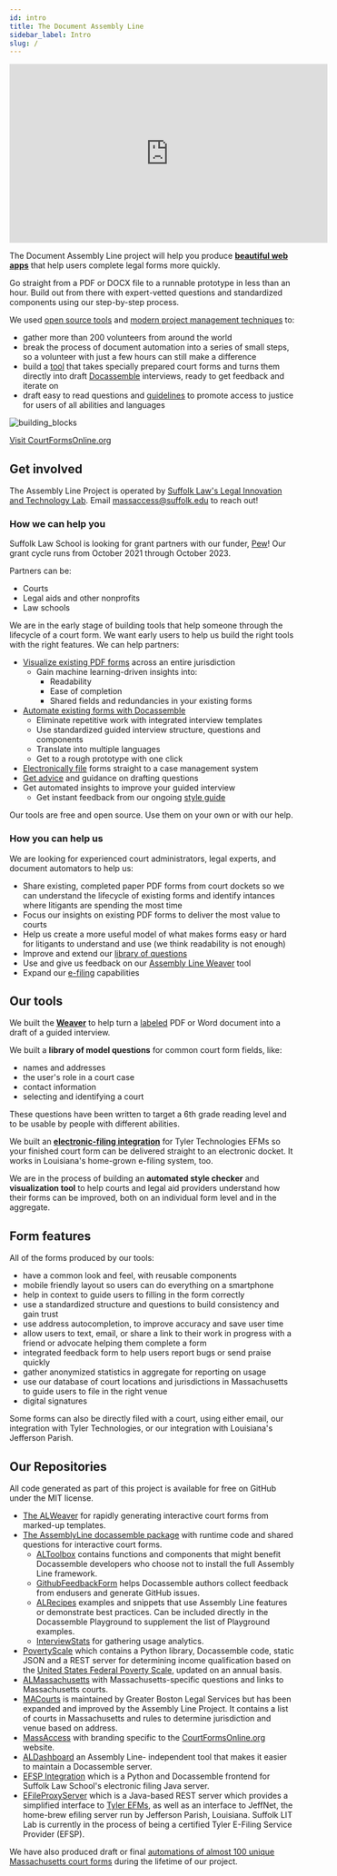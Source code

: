 ```yaml
---
id: intro
title: The Document Assembly Line
sidebar_label: Intro
slug: /
---
```


<iframe width="560" height="315" src="https://www.youtube-nocookie.com/embed/y7Bwk9g8H7g" title="YouTube video player" frameborder="0" allow="accelerometer; autoplay; clipboard-write; encrypted-media; gyroscope; picture-in-picture" allowfullscreen></iframe>

The Document Assembly Line project will help you produce **[beautiful web apps](https://courtformsonline.org)**
that help users complete legal forms more quickly.

Go straight from a PDF or DOCX file to a runnable prototype in less than an hour. Build out from
there with expert-vetted questions and standardized components using our step-by-step process.

We used [open source tools](https://docassemble.org) and [modern project
management techniques](https://trello.com) to:

* gather more than 200 volunteers from around the world
* break the process of document automation into a series of small steps, so a
  volunteer with just a few hours can still make a difference
* build a [tool](weaver_overview.md) that takes specially prepared court forms and turns them directly
  into draft [Docassemble](https://docassemble.org) interviews, ready to get
  feedback and iterate on
* draft easy to read questions and [guidelines](question_style_overview.md) to promote access to justice
  for users of all abilities and languages

![building_blocks](./assets/undraw_fill_form_re_cwyf.svg)

<p>
<a class="button button--primary" href="https://courtformsonline.org">Visit CourtFormsOnline.org</a>
</p>

## Get involved

The Assembly Line Project is operated by [Suffolk Law's Legal Innovation and
Technology Lab](https://suffolklitlab.org/). Email <a
href="mailto:massaccess@suffolk.edu">massaccess@suffolk.edu</a> to reach out!

### How we can help you

Suffolk Law School is looking for grant partners with our funder, [Pew](https://www.pewtrusts.org/en/projects/civil-legal-system-modernization)! Our grant cycle runs from October 2021 through October 2023.

Partners can be:

* Courts
* Legal aids and other nonprofits
* Law schools

We are in the early stage of building tools that help someone through the
lifecycle of a court form. We want early users to help us build the right tools
with the right features. We can help partners:

* [Visualize existing PDF forms](https://suffolklitlab.org/form-explorer/)
  across an entire jurisdiction
  * Gain machine learning-driven insights into:
    * Readability
    * Ease of completion
    * Shared fields and redundancies in your existing forms
* [Automate existing forms with Docassemble](plan_interview.md)
  * Eliminate repetitive work with integrated interview templates
  * Use standardized guided interview structure, questions and components
  * Translate into multiple languages
  * Get to a rough prototype with one click
* [Electronically file](efiling/overview.md) forms straight to a case
  management system
* [Get advice](question_style_overview.md) and guidance on drafting questions
* Get automated insights to improve your guided interview
  * Get instant feedback from our ongoing [style guide](question_style_overview.md)

Our tools are free and open source. Use them on your own or with our help.

### How you can help us

We are looking for experienced court administrators, legal experts, and document
automators to help us:

* Share existing, completed paper PDF forms from court dockets so we can
  understand the lifecycle of existing forms and identify intances where
  litigants are spending the most time
* Focus our insights on existing PDF forms to deliver the most value to courts
* Help us create a more useful model of what makes forms easy or hard for
  litigants to understand and use (we think readability is not enough)
* Improve and extend our [library of questions](question_library/names.md)
* Use and give us feedback on our [Assembly Line Weaver](plan_interview.md) tool
* Expand our [e-filing](efiling/overview.md) capabilities


## Our tools

We built the **[Weaver](weaver_overview.md)** to help turn a [labeled](doc_vars_reference.md)
PDF or Word document into a draft of a guided interview.

We built a **library of model questions** for common court form fields, like:

* names and addresses
* the user's role in a court case
* contact information
* selecting and identifying a court

These questions have been written to target a 6th grade reading level and to be
usable by people with different abilities.

We built an **[electronic-filing
integration](https://github.com/SuffolkLITLab/EfileProxyServer)** for Tyler
Technologies EFMs so your finished court form can be delivered straight to an
electronic docket. It works in Louisiana's home-grown e-filing system, too.

We are in the process of building an **automated style checker** and
**visualization tool** to help courts and legal aid providers understand how
their forms can be improved, both on an individual form level and in the
aggregate.

## Form features

All of the forms produced by our tools:

* have a common look and feel, with reusable components
* mobile friendly layout so users can do everything on a smartphone
* help in context to guide users to filling in the form correctly
* use a standardized structure and questions to build consistency and gain trust
* use address autocompletion, to improve accuracy and save user time
* allow users to text, email, or share a link to their work in progress with a
  friend or advocate helping them complete a form
* integrated feedback form to help users report bugs or send praise quickly
* gather anonymized statistics in aggregate for reporting on usage
* use our database of court locations and jurisdictions in Massachusetts to
  guide users to file in the right venue
* digital signatures

Some forms can also be directly filed with a court, using either email,
our integration with Tyler Technologies, or our integration with
Louisiana's Jefferson Parish.

<!-- TODO: add some images of the features here -->

## Our Repositories

All code generated as part of this project is available for free on GitHub under
the MIT license.

* [The ALWeaver](https://github.com/SuffolkLITLab/docassemble-ALWeaver) for
  rapidly generating interactive court forms from marked-up templates.
* [The AssemblyLine docassemble
  package](https://github.com/SuffolkLITLab/docassemble-AssemblyLine) with
  runtime code and shared questions for interactive court forms.
  * [ALToolbox](https://github.com/SuffolkLITLab/docassemble-ALToolbox)
      contains functions and components that might benefit Docassemble
      developers who choose not to install the full Assembly Line framework.
  * [GithubFeedbackForm](https://github.com/SuffolkLITLab/docassemble-GithubFeedbackForm)
      helps Docassemble authors collect feedback from endusers and generate GitHub issues.
  * [ALRecipes](https://github.com/SuffolkLITLab/docassemble-ALRecipes)
      examples and snippets that use Assembly Line features or demonstrate best
      practices. Can be included directly in the Docassemble Playground to supplement the list
      of Playground examples.
  * [InterviewStats](https://github.com/SuffolkLITLab/docassemble-InterviewStats/) for
      gathering usage analytics.
* [PovertyScale](https://github.com/SuffolkLITLab/docassemble-PovertyScale) which contains
  a Python library, Docassemble code, static JSON and a REST server for determining income
  qualification based on the [United States Federal Poverty
  Scale](https://aspe.hhs.gov/topics/poverty-economic-mobility/poverty-guidelines), updated
  on an annual basis.
* [ALMassachusetts](https://github.com/SuffolkLITLab/docassemble-ALMassachusetts) with
  Massachusetts-specific questions and links to Massachusetts courts.
* [MACourts](https://github.com/GBLS/docassemble-MACourts) is maintained by Greater Boston
  Legal Services but has been expanded and improved by the Assembly Line Project. It contains
  a list of courts in Massachusetts and rules to determine jurisdiction and venue based on
  address.
* [MassAccess](https://github.com/SuffolkLITLab/docassemble-MassAccess) with branding
  specific to the [CourtFormsOnline.org](https://courtformsonline.org) website.
* [ALDashboard](https://github.com/SuffolkLITLab/docassemble-ALDashboard) an Assembly Line-
  independent tool that makes it easier to maintain a Docassemble server.
* [EFSP Integration](https://github.com/SuffolkLITLab/docassemble-EFSPIntegration/) which
  is a Python and Docassemble frontend for Suffolk Law School's electronic filing Java server.
* [EFileProxyServer](https://github.com/SuffolkLITLab/EfileProxyServer) which is a Java-based
  REST server which provides a simplified interface to [Tyler EFMs](https://www.tylertech.com/products/odyssey/file-serve),
  as well as an interface to JeffNet, the home-brew efiling server run by Jefferson Parish, Louisiana. Suffolk LIT Lab
  is currently in the process of being a certified Tyler E-Filing Service Provider (EFSP).

We have also produced draft or final [automations of almost 100 unique Massachusetts court forms](https://github.com/orgs/SuffolkLITLab/repositories)
during the lifetime of our project.
